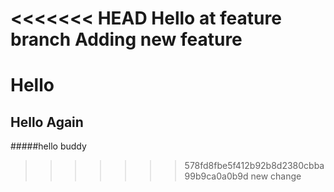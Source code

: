 <<<<<<< HEAD
Hello
at feature branch
Adding new feature
=======
# Hello
## Hello Again
#####hello buddy
>>>>>>> 578fd8fbe5f412b92b8d2380cbba99b9ca0a0b9d
new change
